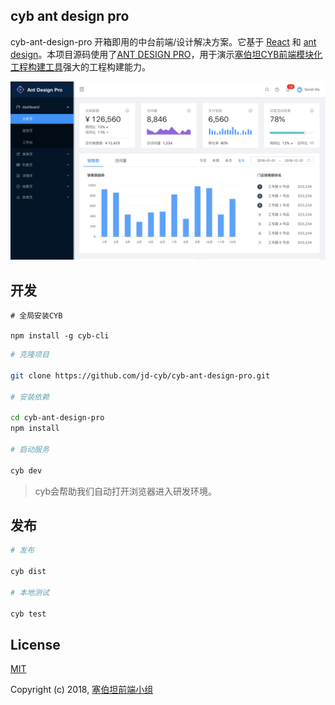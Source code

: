 ## cyb ant design pro

cyb-ant-design-pro 开箱即用的中台前端/设计解决方案。它基于 [React](https://reactjs.org/) 和 [ant design](https://ant.design/)。本项目源码使用了[ANT DESIGN PRO](https://pro.ant.design/)，用于演示[塞伯坦CYB前端模块化工程构建工具](https://github.com/jd-cyb/cyb-cli)强大的工程构建能力。

<div align="center">
  <img src="./demo.png" alt="demo">
</div>

## 开发

```
# 全局安装CYB

npm install -g cyb-cli
```

```bash
# 克隆项目

git clone https://github.com/jd-cyb/cyb-ant-design-pro.git

# 安装依赖

cd cyb-ant-design-pro
npm install

# 启动服务

cyb dev
```

> cyb会帮助我们自动打开浏览器进入研发环境。

## 发布
```bash
# 发布

cyb dist

# 本地测试

cyb test
```

## License

[MIT](http://opensource.org/licenses/MIT)

Copyright (c) 2018, [塞伯坦前端小组](https://github.com/jd-cyb)
